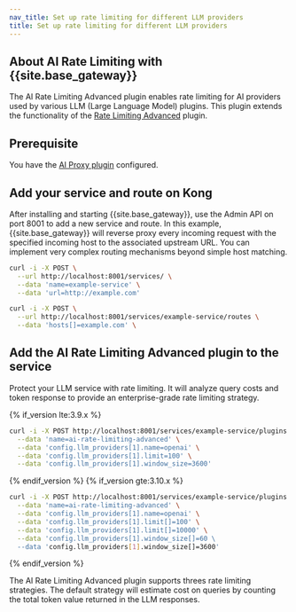 ```yaml
---
nav_title: Set up rate limiting for different LLM providers
title: Set up rate limiting for different LLM providers
---
```


## About AI Rate Limiting with {{site.base_gateway}}

The AI Rate Limiting Advanced plugin enables rate limiting for AI providers used by various LLM (Large Language Model) plugins. This plugin extends the functionality of the [Rate Limiting Advanced](/hub/kong-inc/rate-limiting-advanced/) plugin.

## Prerequisite

You have the [AI Proxy plugin](/hub/kong-inc/ai-proxy) configured.

## Add your service and route on Kong

After installing and starting {{site.base_gateway}}, use the Admin API on port 8001 to add a new service and route. In this example, {{site.base_gateway}} will reverse proxy every incoming request with the specified incoming host to the associated upstream URL. You can implement very complex routing mechanisms beyond simple host matching.

```sh
curl -i -X POST \
  --url http://localhost:8001/services/ \
  --data 'name=example-service' \
  --data 'url=http://example.com'
```

```sh
curl -i -X POST \
  --url http://localhost:8001/services/example-service/routes \
  --data 'hosts[]=example.com' \
```  

## Add the AI Rate Limiting Advanced plugin to the service

Protect your LLM service with rate limiting. It will analyze query costs and token response to provide an enterprise-grade rate limiting strategy.

{% if_version lte:3.9.x %}
```sh
curl -i -X POST http://localhost:8001/services/example-service/plugins \
  --data 'name=ai-rate-limiting-advanced' \
  --data 'config.llm_providers[1].name=openai' \
  --data 'config.llm_providers[1].limit=100' \
  --data 'config.llm_providers[1].window_size=3600'
```
{% endif_version %}
{% if_version gte:3.10.x %}
```sh
curl -i -X POST http://localhost:8001/services/example-service/plugins \
  --data 'name=ai-rate-limiting-advanced' \
  --data 'config.llm_providers[1].name=openai' \
  --data 'config.llm_providers[1].limit[]=100' \
  --data 'config.llm_providers[1].limit[]=10000' \
  --data 'config.llm_providers[1].window_size[]=60 \
  --data 'config.llm_providers[1].window_size[]=3600'
```
{% endif_version %}

The AI Rate Limiting Advanced plugin supports threes rate limiting strategies. The default strategy will estimate cost on queries by counting the total token value returned in the LLM responses.


